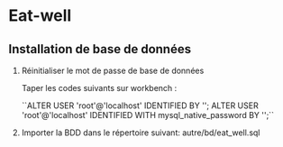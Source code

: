 # Eat-well

<h2>Installation de base de données</h2>
<ol>
<li>Réinitialiser le mot de passe de base de données</li>
  <p> 
    Taper les codes suivants sur workbench :
  </p>
  <p> 
    ``ALTER USER 'root'@'localhost' IDENTIFIED BY ''; 
    ALTER USER 'root'@'localhost' IDENTIFIED WITH mysql_native_password BY '';``
  </p>
<li>Importer la BDD dans le répertoire suivant: autre/bd/eat_well.sql</li> 
</ol>
